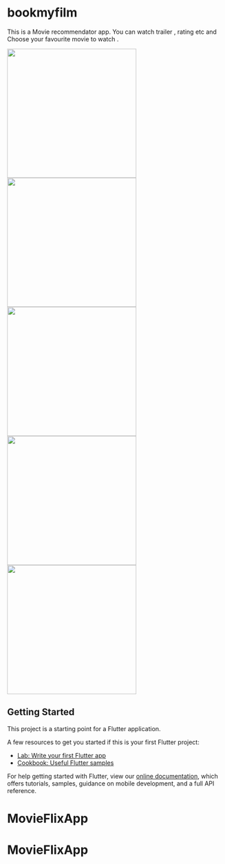 # bookmyfilm

This is a Movie recommendator app. You can watch trailer , rating etc and Choose your favourite movie to watch . 


<img src="https://user-images.githubusercontent.com/89076731/133922427-e6a9f8a5-51a2-417d-ac48-f37627478233.jpg" width="300">
<img src="https://user-images.githubusercontent.com/89076731/133922431-339fc7e1-def6-43fd-b202-74e408f9a761.jpg" width="300">
<img src="https://user-images.githubusercontent.com/89076731/133922435-dd4b32f7-8ac0-41e7-afe4-32f017485eca.jpg" width="300">
<img src="https://user-images.githubusercontent.com/89076731/133922443-6e6c0220-f275-4496-85f2-e9ed86782386.jpg" width="300">
<img src="https://user-images.githubusercontent.com/89076731/133922447-15eccf8c-5b5d-4810-960a-3f15f52bcef4.jpg" width="300">





## Getting Started

This project is a starting point for a Flutter application.

A few resources to get you started if this is your first Flutter project:

- [Lab: Write your first Flutter app](https://flutter.dev/docs/get-started/codelab)
- [Cookbook: Useful Flutter samples](https://flutter.dev/docs/cookbook)

For help getting started with Flutter, view our
[online documentation](https://flutter.dev/docs), which offers tutorials,
samples, guidance on mobile development, and a full API reference.
# MovieFlixApp
# MovieFlixApp
